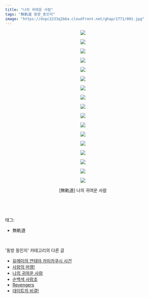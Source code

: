 ```yaml
---
title: "나의 귀여운 사람"
tags: "無軌道 동방_동인지"
image: "https://dxpc2233q2b6a.cloudfront.net/ghap/2771/001.jpg"
---
```

<div class="article">
<p style="text-align: center; clear: none; float: none;"><img src="{{ site.imgserver3 }}/ghap/2771/001.jpg"/></p>
<p style="text-align: center; clear: none; float: none;"><img src="{{ site.imgserver3 }}/ghap/2771/002.jpg"/></p>
<p style="text-align: center; clear: none; float: none;"><img src="{{ site.imgserver3 }}/ghap/2771/003.jpg"/></p>
<p style="text-align: center; clear: none; float: none;"><img src="{{ site.imgserver3 }}/ghap/2771/004.jpg"/></p>
<p style="text-align: center; clear: none; float: none;"><img src="{{ site.imgserver3 }}/ghap/2771/005.jpg"/></p>
<p style="text-align: center; clear: none; float: none;"><img src="{{ site.imgserver3 }}/ghap/2771/006.jpg"/></p>
<p style="text-align: center; clear: none; float: none;"><img src="{{ site.imgserver3 }}/ghap/2771/007.jpg"/></p>
<p style="text-align: center; clear: none; float: none;"><img src="{{ site.imgserver3 }}/ghap/2771/008.jpg"/></p>
<p style="text-align: center; clear: none; float: none;"><img src="{{ site.imgserver3 }}/ghap/2771/009.jpg"/></p>
<p style="text-align: center; clear: none; float: none;"><img src="{{ site.imgserver3 }}/ghap/2771/010.jpg"/></p>
<p style="text-align: center; clear: none; float: none;"><img src="{{ site.imgserver3 }}/ghap/2771/011.jpg"/></p>
<p style="text-align: center; clear: none; float: none;"><img src="{{ site.imgserver3 }}/ghap/2771/012.jpg"/></p>
<p style="text-align: center; clear: none; float: none;"><img src="{{ site.imgserver3 }}/ghap/2771/013.jpg"/></p>
<p style="text-align: center; clear: none; float: none;"><img src="{{ site.imgserver3 }}/ghap/2771/014.jpg"/></p>
<p style="text-align: center; clear: none; float: none;"><img src="{{ site.imgserver3 }}/ghap/2771/015.jpg"/></p>
<p style="text-align: center; clear: none; float: none;"><img src="{{ site.imgserver3 }}/ghap/2771/016.jpg"/></p>
<p style="text-align: center; clear: none; float: none;"><img src="{{ site.imgserver3 }}/ghap/2771/017.jpg"/></p>
<p style="text-align: center; clear: none; float: none;">[無軌道] 나의 귀여운 사람</p>
<p><br/></p>
</div><br/>
<div class="tagTrail">
<p>태그: </p>
<ul>
<li>無軌道</li>
</ul>
</div><br/>
<div class="another">
<p>'동방 동인지' 카테고리의 다른 글</p>
<ul>
<li><a href="/ghap_2778">유메미의 연태야 카미카쿠시 사건</a></li>
<li><a href="/ghap_2772">사랑의 머랭!</a></li>
<li><a href="/ghap_2771">나의 귀여운 사람</a></li>
<li><a href="/ghap_2769">순백색 사랑초</a></li>
<li><a href="/ghap_2768">Revengers</a></li>
<li><a href="/ghap_2767">데이트의 비결!</a></li>
</ul>
</div><br/>
<div class="cb_module cb_fluid">
<div class="cb_wrt cb_profile">
</div><!-- commentList close -->
</div><br/>
